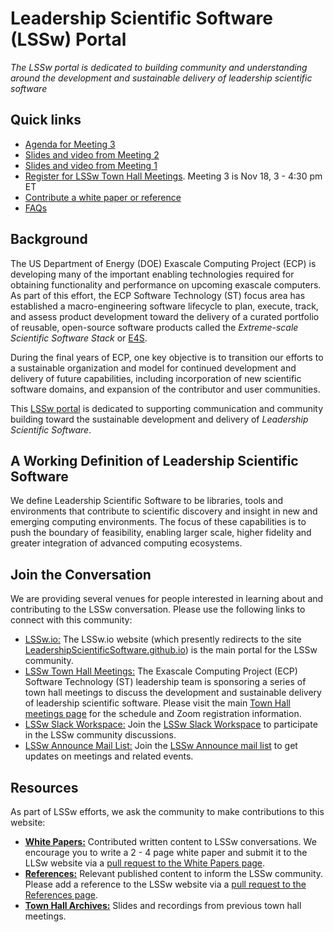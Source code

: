 # Leadership Scientific Software (LSSw) Portal

*The LSSw portal is dedicated to building community and understanding around the development and sustainable delivery of leadership scientific software*

## Quick links
- [Agenda for Meeting 3](Meeting3.md)
- [Slides and video from Meeting 2](Meeting2.md)
- [Slides and video from Meeting 1](Meeting1.md)
- [Register for LSSw Town Hall Meetings](LSSwTownHalls.md).  Meeting 3 is Nov 18, 3 - 4:30 pm ET
- [Contribute a white paper or reference](Contribute.md)
- [FAQs](FAQ.md)

## Background
The US Department of Energy (DOE) Exascale Computing Project (ECP) is developing many of the important enabling technologies required for obtaining functionality and performance on upcoming exascale computers.  As part of this effort, the ECP Software Technology (ST) focus area has established a macro-engineering software lifecycle to plan, execute, track, and assess product development toward the delivery of a curated portfolio of reusable, open-source software products called the *Extreme-scale Scientific Software Stack* or [E4S](https://e4s.io).

During the final years of ECP, one key objective is to transition our efforts to a sustainable organization and model for continued development and delivery of future capabilities, including incorporation of new scientific software domains, and expansion of the contributor and user communities. 

This [LSSw portal](https://lssw.io) is dedicated to supporting communication and community building toward the sustainable development and delivery of *Leadership Scientific Software*.

## A Working Definition of Leadership Scientific Software
We define Leadership Scientific Software to be libraries, tools and environments that contribute to scientific discovery and insight in new and emerging computing environments. The focus of these capabilities is to push the boundary of feasibility, enabling larger scale, higher fidelity and greater integration of advanced computing ecosystems.

## Join the Conversation
We are providing several venues for people interested in learning about and contributing to the LSSw conversation.  Please use the following links to connect with this community:
- [LSSw.io:](https://lssw.io) The LSSw.io website (which presently redirects to the site [LeadershipScientificSoftware.github.io](https://leadershipscientificsoftware.github.io/)) is the main portal for the LSSw community.
- [LSSw Town Hall Meetings:](LSSwTownHalls.md)  The Exascale Computing Project (ECP) Software Technology (ST) leadership team is sponsoring a series of town hall meetings to discuss the development and sustainable delivery of leadership scientific software. Please visit the main [Town Hall meetings page](LSSwTownHalls.md) for the schedule and Zoom registration information.
- [LSSw Slack Workspace:](https://join.slack.com/t/lsswworkspace/shared_invite/zt-v1idgwld-9tp8DvSJzj2vP3NmDbyjdw) Join the [LSSw Slack Workspace](https://join.slack.com/t/lsswworkspace/shared_invite/zt-v1idgwld-9tp8DvSJzj2vP3NmDbyjdw) to participate in the LSSw community discussions.
- [LSSw Announce Mail List:](https://lssw.io/mailman/listinfo/announce_lssw.io) Join the [LSSw Announce mail list](https://lssw.io/mailman/listinfo/announce_lssw.io) to get updates on meetings and related events.

## Resources
As part of LSSw efforts, we ask the community to make contributions to this website:
- **[White Papers:](WhitePapers/WhitePaperList.md)** Contributed written content to LSSw conversations. We encourage you to write a 2 - 4 page white paper and submit it to the LLSw website via a [pull request to the White Papers page](WhitePapers/WhitePaperList.md).
- **[References:](References/ReferenceList.md)** Relevant published content to inform the LSSw community. Please add a reference to the LSSw website via a [pull request to the References page](References/ReferenceList.md).
- **[Town Hall Archives:](TownHallArchives/TownHallArchiveList.md)** Slides and recordings from previous town hall meetings.